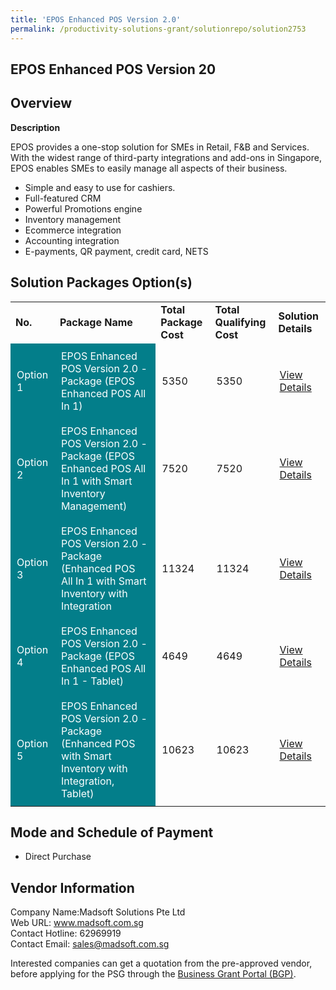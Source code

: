 ```yaml
---
title: 'EPOS Enhanced POS Version 2.0'
permalink: /productivity-solutions-grant/solutionrepo/solution2753
---
```


## EPOS Enhanced POS Version 20

## Overview

**Description**

EPOS provides a one-stop solution for SMEs in Retail, F&B and Services. With the widest range of third-party integrations and add-ons in Singapore, EPOS enables SMEs to easily manage all aspects of their business. 
- Simple and easy to use for cashiers. 
- Full-featured CRM
- Powerful Promotions engine
- Inventory management
- Ecommerce integration 
- Accounting integration 
- E-payments, QR payment, credit card, NETS

## Solution Packages Option(s)

<table>
<tr>
<td><b>No.</b></td>
<td><b>Package Name</b></td>
<td><b>Total Package Cost</b></td>
<td><b>Total Qualifying Cost</b></td>
<td><b>Solution Details</b></td>
</tr>
<tr>
<td style='padding: 10px; background-color: #037E8A; color: #FFFFFF;'>Option 1</td>
<td style='padding: 10px; background-color: #037E8A; color: #FFFFFF;'>EPOS Enhanced POS Version 2.0 - Package (EPOS Enhanced POS All In 1)</td>
<td style='padding: 10px;'>5350</td>
<td style='padding: 10px;'>5350</td>
<td style='padding: 10px;'><a href='https://www.gobusiness.gov.sg/images/psg/Desensitised_EPOS_Annex_3_28_Apr_2022_Part_1.pdf' target='_blank'>View Details</a></td>
</tr>
<tr>
<td style='padding: 10px; background-color: #037E8A; color: #FFFFFF;'>Option 2</td>
<td style='padding: 10px; background-color: #037E8A; color: #FFFFFF;'>EPOS Enhanced POS Version 2.0 - Package (EPOS Enhanced POS All In 1 with Smart Inventory Management)</td>
<td style='padding: 10px;'>7520</td>
<td style='padding: 10px;'>7520</td>
<td style='padding: 10px;'><a href='https://www.gobusiness.gov.sg/images/psg/Desensitised_EPOS_Annex_3_28_Apr_2022_Part_23.pdf' target='_blank'>View Details</a></td>
</tr>
<tr>
<td style='padding: 10px; background-color: #037E8A; color: #FFFFFF;'>Option 3</td>
<td style='padding: 10px; background-color: #037E8A; color: #FFFFFF;'>EPOS Enhanced POS Version 2.0 - Package (Enhanced POS All In 1 with Smart Inventory with Integration</td>
<td style='padding: 10px;'>11324</td>
<td style='padding: 10px;'>11324</td>
<td style='padding: 10px;'><a href='https://www.gobusiness.gov.sg/images/psg/Desensitised_EPOS_Annex_3_28_Apr_2022_Part_45.pdf' target='_blank'>View Details</a></td>
</tr>
<tr>
<td style='padding: 10px; background-color: #037E8A; color: #FFFFFF;'>Option 4</td>
<td style='padding: 10px; background-color: #037E8A; color: #FFFFFF;'>EPOS Enhanced POS Version 2.0 - Package (EPOS Enhanced POS All In 1 - Tablet)</td>
<td style='padding: 10px;'>4649</td>
<td style='padding: 10px;'>4649</td>
<td style='padding: 10px;'><a href='https://www.gobusiness.gov.sg/images/psg/Desensitised_EPOS_Annex_3_28_Apr_2022_Part_6.pdf' target='_blank'>View Details</a></td>
</tr>
<tr>
<td style='padding: 10px; background-color: #037E8A; color: #FFFFFF;'>Option 5</td>
<td style='padding: 10px; background-color: #037E8A; color: #FFFFFF;'>EPOS Enhanced POS Version 2.0 - Package (Enhanced POS with Smart Inventory with Integration, Tablet)</td>
<td style='padding: 10px;'>10623</td>
<td style='padding: 10px;'>10623</td>
<td style='padding: 10px;'><a href='https://www.gobusiness.gov.sg/images/psg/Desensitised_EPOS_Annex_3_28_Apr_2022_Part_78.pdf' target='_blank'>View Details</a></td>
</tr>
</table>

## Mode and Schedule of Payment

 - Direct Purchase

## Vendor Information

 Company Name:Madsoft Solutions Pte Ltd <br>Web URL: www.madsoft.com.sg <br>Contact Hotline: 62969919 <br>Contact Email: sales@madsoft.com.sg <br>

Interested companies can get a quotation from the pre-approved vendor, before applying for the PSG through the <a href='https://www.businessgrants.gov.sg/' target='_blank' rel='noopener'>Business Grant Portal (BGP)</a>.

<script src="/jquery/resize-tables.js"></script>
